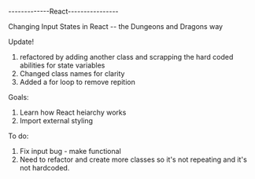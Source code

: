 -------------React----------------

 Changing Input States in React -- the Dungeons and Dragons way


Update!
1. refactored by adding another class and scrapping the hard coded abilities for state variables
2. Changed class names for clarity
3. Added a for loop to remove repition 


 Goals:
 1. Learn how React heiarchy works <done>
 2. Import external styling <done>

To do:
1. Fix input bug - make functional <done>
2. Need to refactor and create more classes so it's not repeating and it's not hardcoded. <done>









